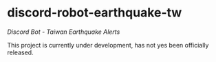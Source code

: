 # discord-robot-earthquake-tw

_Discord Bot - Taiwan Earthquake Alerts_

This project is currently under development, has not yes been officially released.
